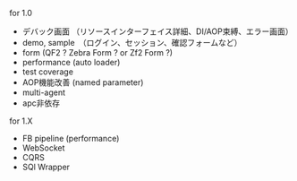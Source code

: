 for 1.0

* デバック画面 （リソースインターフェイス詳細、DI/AOP束縛、エラー画面）
* demo, sample　（ログイン、セッション、確認フォームなど）
* form (QF2 ? Zebra Form ? or Zf2 Form ?)
* performance (auto loader)
* test coverage
* AOP機能改善 (named parameter)
* multi-agent
* apc非依存

for 1.X

* FB pipeline (performance)
* WebSocket
* CQRS
* SQl Wrapper
